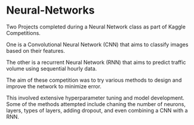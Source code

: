 # Neural-Networks

Two Projects completed during a Neural Network class as part of Kaggle Competitions.

One is a Convolutional Neural Network (CNN) that aims to classify images based on their features.

The other is a recurrent Neural Network (RNN) that aims to predict traffic volume using sequential hourly data.


The aim of these competition was to try various methods to design and improve the network to minimize error.


This involved extensive hyperparameter tuning and model development. Some of the methods attempted include chaning the number of neurons, layers, types of layers, adding dropout, and even combining a CNN with a RNN.
